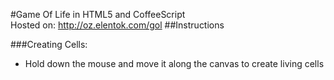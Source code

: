 #Game Of Life in HTML5 and CoffeeScript <br />
Hosted on:
<a href="http://oz.elentok.com/gol">http://oz.elentok.com/gol</a>
##Instructions

###Creating Cells:
* Hold down the mouse and move it along the canvas to create living cells
